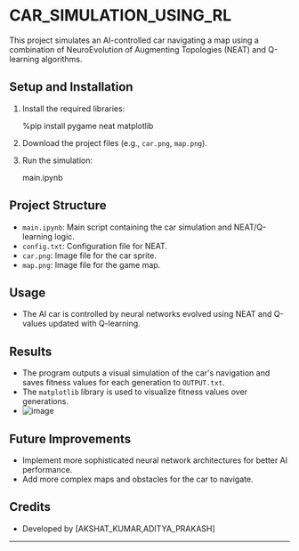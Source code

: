 # CAR_SIMULATION_USING_RL

This project simulates an AI-controlled car navigating a map using a combination of NeuroEvolution of Augmenting Topologies (NEAT) and Q-learning algorithms.

## Setup and Installation

1. Install the required libraries:
   
   %pip install pygame neat matplotlib

2. Download the project files (e.g., `car.png`, `map.png`).

3. Run the simulation:
   
   main.ipynb
   

## Project Structure

- `main.ipynb`: Main script containing the car simulation and NEAT/Q-learning logic.
- `config.txt`: Configuration file for NEAT.
- `car.png`: Image file for the car sprite.
- `map.png`: Image file for the game map.

## Usage

- The AI car is controlled by neural networks evolved using NEAT and Q-values updated with Q-learning.

## Results

- The program outputs a visual simulation of the car's navigation and saves fitness values for each generation to `OUTPUT.txt`.
- The `matplotlib` library is used to visualize fitness values over generations.
- ![image](https://github.com/user-attachments/assets/55f007d5-c9e7-408e-8c0b-43ed47f58a83)


## Future Improvements

- Implement more sophisticated neural network architectures for better AI performance.
- Add more complex maps and obstacles for the car to navigate.

## Credits

- Developed by [AKSHAT_KUMAR,ADITYA_PRAKASH]

---

